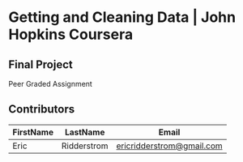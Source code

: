 # Getting and Cleaning Data | John Hopkins Coursera

## Final Project
Peer Graded Assignment

## Contributors
FirstName | LastName | Email
--- | --- | ---
Eric |  Ridderstrom |  <ericridderstrom@gmail.com>
